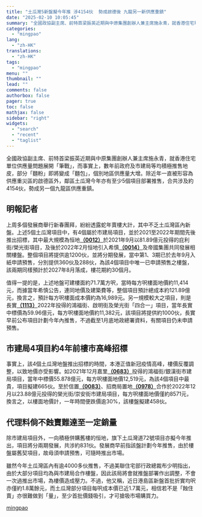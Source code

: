 ```yaml
---
title: "土瓜灣5新盤擬今年推 涉4154伙  勢成啟德後 九龍另一新供應重鎮"
date: "2025-02-10 10:05:45"
summary: "全國政協副主席、前特首梁振英近期與中原集團創辦人兼主席施永青，就香港住宅單位供應量問題展開「筆戰」..."
categories:
  - "mingpao"
lang:
  - "zh-HK"
translations:
  - "zh-HK"
tags:
  - "mingpao"
menu: ""
thumbnail: ""
lead: ""
comments: false
authorbox: false
pager: true
toc: false
mathjax: false
sidebar: "right"
widgets:
  - "search"
  - "recent"
  - "taglist"
---
```


全國政協副主席、前特首梁振英近期與中原集團創辦人兼主席施永青，就香港住宅單位供應量問題展開「筆戰」，而事實上，數年前政府及市建局等均積極推售地皮，部分「麵粉」即將變成「麵包」，個別地區供應量大增。除近年一直被形容為供應重災區的啟德區外，鄰區土瓜灣今年亦有至少5個項目部署推售，合共涉及約4154伙，勢成另一個九龍區供應重鎮。


明報記者
----

上周多個發展商舉行新春團拜，紛紛透露蛇年賣樓大計，其中不乏土瓜灣區內新盤。上述5個土瓜灣項目中，有4個屬於市建局項目，並於2021至2022年期間先後推出招標，其中最大規模為恒地[**（0012）**](stock1.php?code=0012)於2021年9月以81.89億元投得的庇利街/榮光街項目，及後於2022年2月恒地引入希慎[**（0014）**](stock1.php?code=0014)及帝國集團共同發展相關樓盤。整個項目將提供逾1200伙，並將分期發展，當中第1、3期已於去年9月入紙申請預售，分別提供360伙及288伙，為該4個項目中唯一已申請預售之樓盤，該兩期同樣預計於2027年8月落成，樓花期約30個月。

值得一提的是，上述地盤可建樓面約71.7萬方呎，當時每方呎樓面地價約11,414元，而據當年希慎公告，連同地價及建築費等，整個項目預計總成本約121.89億元，換言之，預計每方呎樓面成本價約為16,989元。另一規模較大之項目，則是長實[**（1113）**](stock1.php?code=1113)2022年投得的鴻福街、啟明街及榮光街「四合一」項目，當年長實中標價為59.96億元，每方呎樓面地價約11,382元，該項目將提供約1000伙，長實早前公布項目計劃今年內推售，不過截至1月底地政總署資料，有關項目仍未申請預售。

市建局4項目約4年前樓市高峰招標
----------------

事實上，該4個土瓜灣地盤推出招標的時間，本港正值新冠疫情高峰，樓價反覆調整，以致地價亦受影響。如2021年12月嘉里[**（0683）**](stock1.php?code=0683)投得的鴻福街/銀漢街市建局項目，當年中標價55.878億元，每方呎樓面地價12,519元，為該4個項目中最貴，項目擬建665伙。至於信置[**（0083）**](stock1.php?code=0083)、招商局置地[**（0978）**](stock1.php?code=0978)合作於2022年12月以23.88億元投得的榮光街/崇安街市建局項目，每方呎樓面地價僅約8571元，換言之，以樓面地價計，一年時間便跌價逾30%，該樓盤擬建458伙。

代理料倘不蝕賣難達至一定銷量
--------------

除市建局項目外，一向積極併購舊樓的恒地，旗下土瓜灣道72號項目亦擬今年推出，項目將分兩期發展，共涉約831伙。發展商早前指該盤計劃今年推售，由於樓盤屬舊契項目，故毋須申請預售，可隨時推出市場。

雖然今年土瓜灣區內有逾4000多伙推售，不過美聯住宅部行政總裁布少明指出，由於大部分項目均為與市建局合作樓盤，因此該局將會就推盤部署作出調整，不會一次過推出市場，為樓價造成壓力。不過，他又稱，近日港島區新盤首批折實均呎亦僅約1.8萬餘元，而土瓜灣部分項目每呎成本價已近1.7萬元，相信若不是「蝕住賣」亦很難做到「量」，至少首批價錢吸引，才可搶吸市場購買力。

[mingpao](https://finance.mingpao.com/fin/instantp/20250210/1739152409503/%e5%9c%9f%e7%93%9c%e7%81%a35%e6%96%b0%e7%9b%a4%e6%93%ac%e4%bb%8a%e5%b9%b4%e6%8e%a8-%e6%b6%894154%e4%bc%99-%e5%8b%a2%e6%88%90%e5%95%9f%e5%be%b7%e5%be%8c-%e4%b9%9d%e9%be%8d%e5%8f%a6%e4%b8%80%e6%96%b0%e4%be%9b%e6%87%89%e9%87%8d%e9%8e%ae)
